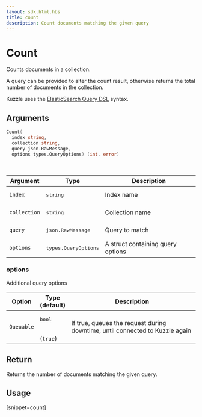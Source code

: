 ```yaml
---
layout: sdk.html.hbs
title: count
description: Count documents matching the given query
---
```


# Count

Counts documents in a collection.

A query can be provided to alter the count result, otherwise returns the total number of documents in the collection.

Kuzzle uses the [ElasticSearch Query DSL](https://www.elastic.co/guide/en/elasticsearch/reference/5.6/query-dsl.html) syntax.


## Arguments

```go
Count(
  index string,
  collection string,
  query json.RawMessage,
  options types.QueryOptions) (int, error)
```

<br/>

| Argument | Type | Description |
| --- | --- | --- |
| `index` | <pre>string</pre> | Index name |
| `collection` | <pre>string</pre> | Collection name |
| `query` | <pre>json.RawMessage</pre> |Query to match |
| `options` | <pre>types.QueryOptions</pre> | A struct containing query options |

### options

Additional query options

| Option | Type<br/>(default) | Description |
| --- | --- | --- |
| `Queuable` | <pre>bool</pre> <br/>(`true`) | If true, queues the request during downtime, until connected to Kuzzle again |

## Return

Returns the number of documents matching the given query.

## Usage

[snippet=count]
